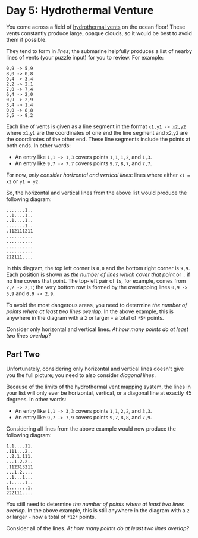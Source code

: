 # Day 5: Hydrothermal Venture

You come across a field of [hydrothermal vents](https://en.wikipedia.org/wiki/Hydrothermal_vent) on the ocean floor! These vents
constantly produce large, opaque clouds, so it would be best to avoid them if possible.

They tend to form in *lines*; the submarine helpfully produces a list of nearby lines of vents (your puzzle input) for you to
review. For example:

```
0,9 -> 5,9
8,0 -> 0,8
9,4 -> 3,4
2,2 -> 2,1
7,0 -> 7,4
6,4 -> 2,0
0,9 -> 2,9
3,4 -> 1,4
0,0 -> 8,8
5,5 -> 8,2
```

Each line of vents is given as a line segment in the format `x1,y1 -> x2,y2` where `x1`,`y1` are the coordinates of one end the
line segment and `x2`,`y2` are the coordinates of the other end. These line segments include the points at both ends. In other
words:

- An entry like `1,1 -> 1,3` covers points `1,1`, `1,2`, and `1,3`.
- An entry like `9,7 -> 7,7` covers points `9,7`, `8,7`, and `7,7`.

For now, *only consider horizontal and vertical lines*: lines where either `x1 = x2` or `y1 = y2`.

So, the horizontal and vertical lines from the above list would produce the following diagram:

```
.......1..
..1....1..
..1....1..
.......1..
.112111211
..........
..........
..........
..........
222111....
```

In this diagram, the top left corner is `0,0` and the bottom right corner is `9,9`. Each position is shown as *the number of lines
which cover that point* or `.` if no line covers that point. The top-left pair of `1`s, for example, comes from
`2,2 -> 2,1`; the very bottom row is formed by the overlapping lines `0,9 -> 5,9` and `0,9 -> 2,9`.

To avoid the most dangerous areas, you need to determine *the number of points where at least two lines overlap*. In the above
example, this is anywhere in the diagram with a `2` or larger - a total of `*5*` points.

Consider only horizontal and vertical lines. *At how many points do at least two lines overlap?*

## Part Two

Unfortunately, considering only horizontal and vertical lines doesn't give you the full picture; you need to also consider
*diagonal lines*.

Because of the limits of the hydrothermal vent mapping system, the lines in your list will only ever be horizontal, vertical, or a
diagonal line at exactly 45 degrees. In other words:

- An entry like `1,1 -> 3,3` covers points `1,1`, `2,2`, and `3,3`.
- An entry like `9,7 -> 7,9` covers points `9,7`, `8,8`, and `7,9`.

Considering all lines from the above example would now produce the following diagram:

```
1.1....11.
.111...2..
..2.1.111.
...1.2.2..
.112313211
...1.2....
..1...1...
.1.....1..
1.......1.
222111....
```

You still need to determine *the number of points where at least two lines overlap*. In the above example, this is still anywhere
in the diagram with a `2` or larger - now a total of `*12*` points.

Consider all of the lines. *At how many points do at least two lines overlap?*
